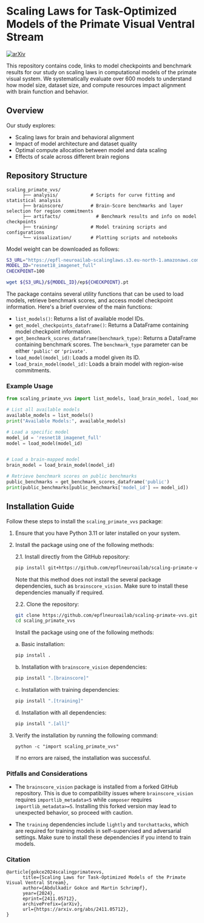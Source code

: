 # Scaling Laws for Task-Optimized Models of the Primate Visual Ventral Stream

[![arXiv](https://img.shields.io/badge/arXiv-2411.05712-b31b1b.svg)](https://arxiv.org/abs/2411.05712)

This repository contains code, links to model checkpoints and benchmark results for our study on scaling laws in computational models of the primate visual system. We systematically evaluate over 600 models to understand how model size, dataset size, and compute resources impact alignment with brain function and behavior.

## Overview

Our study explores:
- Scaling laws for brain and behavioral alignment
- Impact of model architecture and dataset quality
- Optimal compute allocation between model and data scaling
- Effects of scale across different brain regions

## Repository Structure

```
scaling_primate_vvs/
      ├── analysis/            # Scripts for curve fitting and statistical analysis
      ├── brainscore/          # Brain-Score benchmarks and layer selection for region commitments
      ├── artifacts/             # Benchmark results and info on model checkpoints
      ├── training/            # Model training scripts and configurations
      └── visualization/       # Plotting scripts and notebooks
```

Model weight can be downloaded as follows:

```bash
S3_URL="https://epfl-neuroailab-scalinglaws.s3.eu-north-1.amazonaws.com/checkpoints"
MODEL_ID="resnet18_imagenet_full"
CHECKPOINT=100

wget ${S3_URL}/${MODEL_ID}/ep${CHECKPOINT}.pt
```


The package contains several utility functions that can be used to load models, retrieve benchmark scores, and access model checkpoint information. Here's a brief overview of the main functions:

- `list_models()`: Returns a list of available model IDs.
- `get_model_checkpoints_dataframe()`: Returns a DataFrame containing model checkpoint information.
- `get_benchmark_scores_dataframe(benchmark_type)`: Returns a DataFrame containing benchmark scores. The `benchmark_type` parameter can be either `'public'` or `'private'`.
- `load_model(model_id)`: Loads a model given its ID.
- `load_brain_model(model_id)`: Loads a brain model with region-wise commitments.

### Example Usage

```python
from scaling_primate_vvs import list_models, load_brain_model, load_model, get_benchmark_scores_dataframe, get_model_checkpoints_dataframe

# List all available models
available_models = list_models()
print("Available Models:", available_models)

# Load a specific model
model_id = 'resnet18_imagenet_full'
model = load_model(model_id)


# Load a brain-mapped model
brain_model = load_brain_model(model_id)

# Retrieve benchmark scores on public benchmarks
public_benchmarks = get_benchmark_scores_dataframe('public')
print(public_benchmarks[public_benchmarks['model_id'] == model_id])
```

## Installation Guide

Follow these steps to install the `scaling_primate_vvs` package:

1. Ensure that you have Python 3.11 or later installed on your system.

2. Install the package using one of the following methods:

      2.1. Install directly from the GitHub repository:
      ```bash
      pip install git+https://github.com/epflneuroailab/scaling-primate-vvs.git
      ```

      Note that this method does not install the several package dependencies, such as `brainscore_vision`. Make sure to install these dependencies manually if required.

      2.2. Clone the repository:

      ```bash
      git clone https://github.com/epflneuroailab/scaling-primate-vvs.git
      cd scaling_primate_vvs
      ```

      Install the package using one of the following methods:

      a. Basic installation:

      ```bash
      pip install .
      ```

      b. Installation with `brainscore_vision` dependencies:

      ```bash
      pip install ".[brainscore]"
      ```

      c. Installation with training dependencies:

      ```bash
      pip install ".[training]"
      ```

      d. Installation with all dependencies:

      ```bash
      pip install ".[all]"
      ```

3. Verify the installation by running the following command:
   ```
   python -c "import scaling_primate_vvs"
   ```

   If no errors are raised, the installation was successful.

### Pitfalls and Considerations

- The `brainscore_vision` package is installed from a forked GitHub repository. This is due to compatibility issues where `brainscore_vision` requires `importlib_metadata<5` while `composer` requires `importlib_metadata>=5`. Installing this forked version may lead to unexpected behavior, so proceed with caution.

- The `training` dependencies include `lightly` and `torchattacks`, which are required for training models in self-supervised and adversarial settings. Make sure to install these dependencies if you intend to train models.


### Citation
```
@article{gokce2024scalingprimatevvs,
      title={Scaling Laws for Task-Optimized Models of the Primate Visual Ventral Stream}, 
      author={Abdulkadir Gokce and Martin Schrimpf},
      year={2024},
      eprint={2411.05712},
      archivePrefix={arXiv},
      url={https://arxiv.org/abs/2411.05712}, 
}
```
